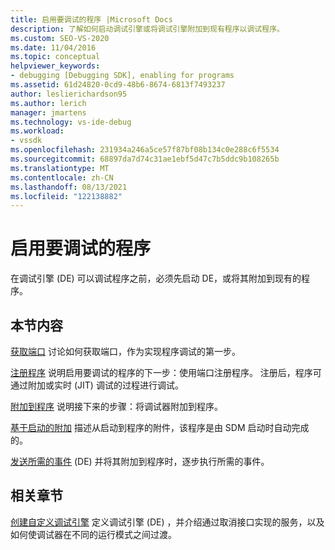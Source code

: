 ```yaml
---
title: 启用要调试的程序 |Microsoft Docs
description: 了解如何启动调试引擎或将调试引擎附加到现有程序以调试程序。
ms.custom: SEO-VS-2020
ms.date: 11/04/2016
ms.topic: conceptual
helpviewer_keywords:
- debugging [Debugging SDK], enabling for programs
ms.assetid: 61d24820-0cd9-48b6-8674-6813f7493237
author: leslierichardson95
ms.author: lerich
manager: jmartens
ms.technology: vs-ide-debug
ms.workload:
- vssdk
ms.openlocfilehash: 231934a246a5ce57f87bf08b134c0e288c6f5534
ms.sourcegitcommit: 68897da7d74c31ae1ebf5d47c7b5ddc9b108265b
ms.translationtype: MT
ms.contentlocale: zh-CN
ms.lasthandoff: 08/13/2021
ms.locfileid: "122138882"
---
```

# <a name="enable-a-program-to-be-debugged"></a>启用要调试的程序
在调试引擎 (DE) 可以调试程序之前，必须先启动 DE，或将其附加到现有的程序。

## <a name="in-this-section"></a>本节内容
 [获取端口](../../extensibility/debugger/getting-a-port.md) 讨论如何获取端口，作为实现程序调试的第一步。

 [注册程序](../../extensibility/debugger/registering-the-program.md) 说明启用要调试的程序的下一步：使用端口注册程序。 注册后，程序可通过附加或实时 (JIT) 调试的过程进行调试。

 [附加到程序](../../extensibility/debugger/attaching-to-the-program.md) 说明接下来的步骤：将调试器附加到程序。

 [基于启动的附加](../../extensibility/debugger/launch-based-attachment.md) 描述从启动到程序的附件，该程序是由 SDM 启动时自动完成的。

 [发送所需的事件](../../extensibility/debugger/sending-the-required-events.md) (DE) 并将其附加到程序时，逐步执行所需的事件。

## <a name="related-sections"></a>相关章节
 [创建自定义调试引擎](../../extensibility/debugger/creating-a-custom-debug-engine.md) 定义调试引擎 (DE) ，并介绍通过取消接口实现的服务，以及如何使调试器在不同的运行模式之间过渡。
